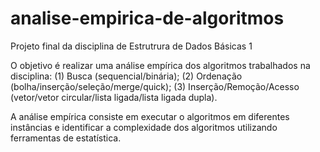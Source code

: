 # analise-empirica-de-algoritmos
Projeto final da disciplina de Estrutrura de Dados Básicas 1

O objetivo é realizar uma análise empírica dos algoritmos trabalhados na disciplina: (1) Busca (sequencial/binária); (2) Ordenação (bolha/inserção/seleção/merge/quick); (3) Inserção/Remoção/Acesso (vetor/vetor circular/lista ligada/lista ligada dupla).

A análise empírica consiste em executar o algoritmos em diferentes instâncias e identificar a complexidade dos algoritmos utilizando ferramentas de estatística.
